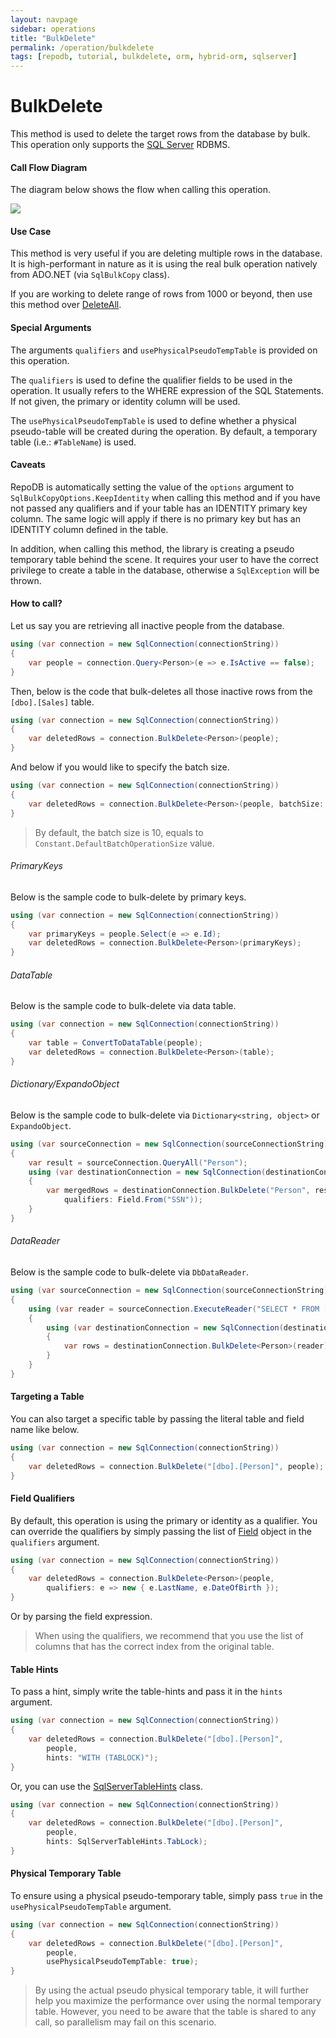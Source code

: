 ```yaml
---
layout: navpage
sidebar: operations
title: "BulkDelete"
permalink: /operation/bulkdelete
tags: [repodb, tutorial, bulkdelete, orm, hybrid-orm, sqlserver]
---
```


# BulkDelete

This method is used to delete the target rows from the database by bulk. This operation only supports the [SQL Server](https://www.nuget.org/packages/RepoDb.SqlServer.BulkOperations) RDBMS.

#### Call Flow Diagram

The diagram below shows the flow when calling this operation.

<img src="../../assets/images/site/bulk-delete.png" />

#### Use Case

This method is very useful if you are deleting multiple rows in the database. It is high-performant in nature as it is using the real bulk operation natively from ADO.NET (via `SqlBulkCopy` class).

If you are working to delete range of rows from 1000 or beyond, then use this method over [DeleteAll](/operation/deleteall).

#### Special Arguments

The arguments `qualifiers` and `usePhysicalPseudoTempTable` is provided on this operation.

The `qualifiers` is used to define the qualifier fields to be used in the operation. It usually refers to the WHERE expression of the SQL Statements. If not given, the primary or identity column will be used.

The `usePhysicalPseudoTempTable` is used to define whether a physical pseudo-table will be created during the operation. By default, a temporary table (i.e.: `#TableName`) is used.

#### Caveats

RepoDB is automatically setting the value of the `options` argument to `SqlBulkCopyOptions.KeepIdentity` when calling this method and if you have not passed any qualifiers and if your table has an IDENTITY primary key column. The same logic will apply if there is no primary key but has an IDENTITY column defined in the table.

In addition, when calling this method, the library is creating a pseudo temporary table behind the scene. It requires your user to have the correct privilege to create a table in the database, otherwise a `SqlException` will be thrown.

#### How to call?

Let us say you are retrieving all inactive people from the database.

```csharp
using (var connection = new SqlConnection(connectionString))
{
    var people = connection.Query<Person>(e => e.IsActive == false);
}
```

Then, below is the code that bulk-deletes all those inactive rows from the `[dbo].[Sales]` table.

```csharp
using (var connection = new SqlConnection(connectionString))
{
    var deletedRows = connection.BulkDelete<Person>(people);
}
```

And below if you would like to specify the batch size.

```csharp
using (var connection = new SqlConnection(connectionString))
{
    var deletedRows = connection.BulkDelete<Person>(people, batchSize: 100);
}
```

> By default, the batch size is 10, equals to `Constant.DefaultBatchOperationSize` value.

###### PrimaryKeys

Below is the sample code to bulk-delete by primary keys.

```csharp
using (var connection = new SqlConnection(connectionString))
{
    var primaryKeys = people.Select(e => e.Id);
    var deletedRows = connection.BulkDelete<Person>(primaryKeys);
}
```

###### DataTable

Below is the sample code to bulk-delete via data table.

```csharp
using (var connection = new SqlConnection(connectionString))
{
    var table = ConvertToDataTable(people);
    var deletedRows = connection.BulkDelete<Person>(table);
}
```

###### Dictionary/ExpandoObject

Below is the sample code to bulk-delete via `Dictionary<string, object>` or `ExpandoObject`.

```csharp
using (var sourceConnection = new SqlConnection(sourceConnectionString))
{
    var result = sourceConnection.QueryAll("Person");
    using (var destinationConnection = new SqlConnection(destinationConnectionString))
    {
        var mergedRows = destinationConnection.BulkDelete("Person", result,
            qualifiers: Field.From("SSN"));
    }
}
```

###### DataReader

Below is the sample code to bulk-delete via `DbDataReader`.

```csharp
using (var sourceConnection = new SqlConnection(sourceConnectionString))
{
    using (var reader = sourceConnection.ExecuteReader("SELECT * FROM [dbo].[Person];"))
    {
        using (var destinationConnection = new SqlConnection(destinationConnectionString))
        {
            var rows = destinationConnection.BulkDelete<Person>(reader);
        }
    }
}
```

#### Targeting a Table

You can also target a specific table by passing the literal table and field name like below.

```csharp
using (var connection = new SqlConnection(connectionString))
{
    var deletedRows = connection.BulkDelete("[dbo].[Person]", people);
}
```

#### Field Qualifiers

By default, this operation is using the primary or identity as a qualifier. You can override the qualifiers by simply passing the list of [Field](/class/field) object in the `qualifiers` argument.

```csharp
using (var connection = new SqlConnection(connectionString))
{
    var deletedRows = connection.BulkDelete<Person>(people,
        qualifiers: e => new { e.LastName, e.DateOfBirth });
}
```

Or by parsing the field expression.

> When using the qualifiers, we recommend that you use the list of columns that has the correct index from the original table.

#### Table Hints

To pass a hint, simply write the table-hints and pass it in the `hints` argument.

```csharp
using (var connection = new SqlConnection(connectionString))
{
    var deletedRows = connection.BulkDelete("[dbo].[Person]",
        people,
        hints: "WITH (TABLOCK)");
}
```

Or, you can use the [SqlServerTableHints](/class/sqlservertablehints) class.

```csharp
using (var connection = new SqlConnection(connectionString))
{
    var deletedRows = connection.BulkDelete("[dbo].[Person]",
        people,
        hints: SqlServerTableHints.TabLock);
}
```

#### Physical Temporary Table

To ensure using a physical pseudo-temporary table, simply pass `true` in the `usePhysicalPseudoTempTable` argument.

```csharp
using (var connection = new SqlConnection(connectionString))
{
    var deletedRows = connection.BulkDelete("[dbo].[Person]",
        people,
        usePhysicalPseudoTempTable: true);
}
```

> By using the actual pseudo physical temporary table, it will further help you maximize the performance over using the normal temporary table. However, you need to be aware that the table is shared to any call, so parallelism may fail on this scenario.

